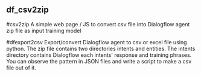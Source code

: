 ## df_csv2zip

#csv2zip
A simple web page / JS to convert csv file into Dialogflow agent zip file as input training model

#dfexport2csv
Export/convert Dialogflow agent to csv or excel file using python. The zip file contains two directories intents and entities. The intents directory contains Dialogflow each intents' response and training phrases. You can observe the pattern in JSON files and write a script to make a csv file out of it.